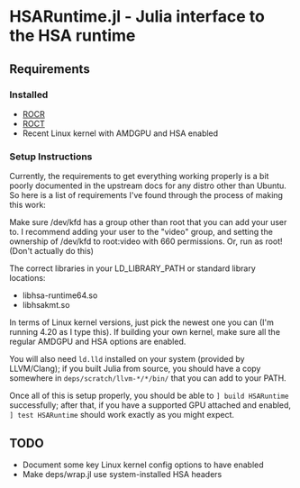 # HSARuntime.jl - Julia interface to the HSA runtime

## Requirements

### Installed
* [ROCR](https://github.com/RadeonOpenCompute/ROCR-Runtime)
* [ROCT](https://github.com/RadeonOpenCompute/ROCT-Thunk-Interface)
* Recent Linux kernel with AMDGPU and HSA enabled

### Setup Instructions
Currently, the requirements to get everything working properly is a bit poorly
documented in the upstream docs for any distro other than Ubuntu.  So here is
a list of requirements I've found through the process of making this work:

Make sure /dev/kfd has a group other than root that you can add your user to.
I recommend adding your user to the "video" group, and setting the
ownership of /dev/kfd to root:video with 660 permissions.  Or, run as root!
(Don't actually do this)

The correct libraries in your LD_LIBRARY_PATH or standard library locations:
* libhsa-runtime64.so
* libhsakmt.so

In terms of Linux kernel versions, just pick the newest one you can (I'm
running 4.20 as I type this). If building your own kernel, make sure all the
regular AMDGPU and HSA options are enabled.

You will also need `ld.lld` installed on your system (provided by LLVM/Clang);
if you built Julia from source, you should have a copy somewhere in
`deps/scratch/llvm-*/*/bin/` that you can add to your PATH.

Once all of this is setup properly, you should be able to `] build HSARuntime`
successfully; after that, if you have a supported GPU attached and enabled, `]
test HSARuntime` should work exactly as you might expect.

## TODO
* Document some key Linux kernel config options to have enabled
* Make deps/wrap.jl use system-installed HSA headers
